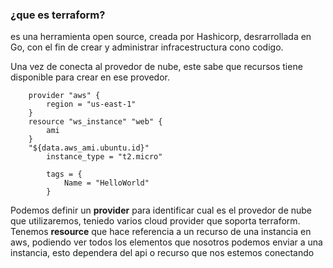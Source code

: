 ### **¿que es terraform?**

es una herramienta open source, creada por Hashicorp, desrarrollada en Go, con el fin de crear y administrar infracestructura cono codigo.

Una vez de conecta al provedor de nube, este sabe que recursos tiene disponible para crear en ese provedor.
````
    provider "aws" {
        region = "us-east-1"
    }
    resource "ws_instance" "web" {
        ami
    }
    "${data.aws_ami.ubuntu.id}"
        instance_type = "t2.micro"

        tags = {
            Name = "HelloWorld"
        }
````

Podemos definir un **provider** para identificar cual es el provedor de nube que utilizaremos, teniedo varios cloud provider que soporta terraform.
Tenemos **resource** que hace referencia a un recurso de una instancia en aws, podiendo ver todos los elementos que nosotros podemos enviar a una instancia, esto dependera del api o recurso que nos estemos conectando